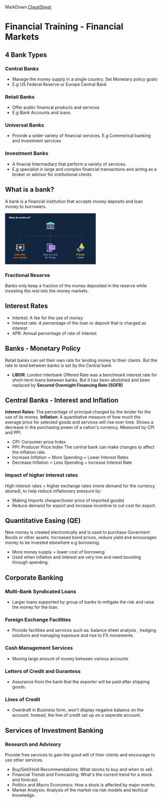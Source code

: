 MarkDown [CheatSheet](https://www.markdownguide.org/basic-syntax/#links)

# Financial Training - Financial Markets

## 4 Bank Types
### Central Banks 
- Manage the money supply in a single country. Set Monetary policy goals
- E.g US Federal Reserve or Europe Central Bank
### Retail Banks
- Offer public finanical products and services
- E.g Bank Accounts and loans
### Universal Banks
- Provide a wider variety of financial services.
E.g Commerical banking and Investment services
### Investment Banks
- A finacial Intermediary that perform a variety of services.
- E.g specialist in large and complex financial transactions and acting as a broker or advisor for institutional clients

## What is a bank?
A bank is a financial institution that accepts money deposits and loan money to borrowers.

![Bank](Images/Bank.png "Bank")

### Fractional Reserve

Banks only keep a fraction of the money deposited in the reserve while investing the rest into the money markets.

## Interest Rates

- Interest: A fee for the use of money
- Interest rate: A percentage of the loan or deposit that is charged as interest
- APR: Annual percentage of rate of interest

## Banks - Monetary Policy
Retail banks can set their own rate for lending money to their clients. But the rate to lend between banks is set by the Central bank

- **LIBOR**: London Interbank Offered Rate was a benchmark interest rate for short-term loans between banks. But it has been abolished and been replaced by **Secured Overnight Financing Rate (SOFR)**

## Central Banks - Interest and Inflation
 **Interest Rates**: The percentage of principal charged by the lender for the use of its money.
 **Inflation**: A quantitative measure of how much the average price for selected goods and services will rise over time. Shows a decrease in the purchasing power of a nation's currency. Measured by CPI and PPI.
 - CPI: Consumer price Index
 - PPI: Producer Price Index
 The central bank can make changes to affect the inflation rate.
 - Increase Inflation = More Spending + Lower Interest Rates
 - Decrease Inflation = Less Spending + Increase Interest Rate

### Impact of higher interest rates
High interest rates = higher exchange rates (more demand for the currency aborad), to help reduce inflationary pressure by:
- Making Imports cheaper(lower price of imported goods)
- Reduce demand for export and increase incentive to cut cost for export.

## Quantitative Easing (QE)
New money is created electronically and is used to purchase Goverment Bonds or other assets. Increased bond prices, reduce yield and encourages money to be invested elsewhere e.g borrowing.
- More money supply = lower cost of borrowing
- Used when inflation and interest are very low and need boosting through spending.

## Corporate Banking
### Multi-Bank Syndicated Loans
- Larger loans supported by group of banks to mitigate the risk and raise the money for the loan.
### Foreign Exchange Facilities
- Provide facilities and services such as: balance sheet analysis , hedging solutions and managing exposure and rise to FX movements.
### Cash Management Services
- Moving large amount of money between various accounts
### Letters of Credit and Gurantess
- Assurance from the bank that the exporter will be paid after shipping goods.
### Lines of Credit
- Overdraft in Business form, won't display negative balance on the account. Instead, the line of credit set up on a seperate account.

## Services of Investment Banking
### Research and Advisory
Provide free services to gain the good will of their clients and encourage to use other services.
- Buy/Sell/Hold Recommendations: What stocks to buy and when to sell.
- Financial Trends and Forecasting: What's the current trend for a stock and forecast.
- Politics and Macro Economics: How a stock is affected by major events.
- Market Analysis: Analysis of the market via risk models and techical knowledge.


